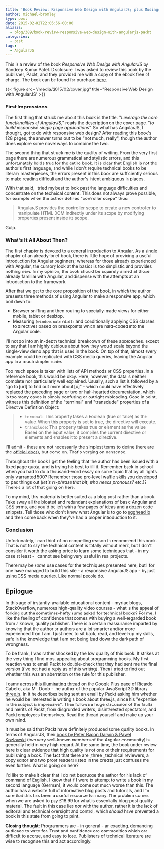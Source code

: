 ```yaml
---
title: 'Book Review: Responsive Web Design with AngularJS; plus Musings on Technical Writing'
author: michael-bromley
type: post
date: 2015-02-02T22:05:56+00:00
aliases:
  - blog/389/book-review-responsive-web-design-with-angularjs-packt
categories:
  - post
tags:
  - AngularJS
---
```

This is a review of the book _Responsive Web Design with AngularJS_ by Sandeep Kumar Patel. Disclosure: I was asked to review this book by the publisher, Packt, and they provided me with a copy of the ebook free of charge. The book can be found for purchase [here](https://www.packtpub.com/web-development/responsive-web-design-angularjs).

{{< figure src="/media/2015/02/cover.jpg" title="Responsive Web Design with AngularJS" >}}

### First Impressions

The first thing that struck me about this book is the title. "_Leverage the core functionalities of AngularJS_," reads the description on the cover page, "_to build responsive single page applications_". So what has AngularJS, I thought, got to do with responsive web design? After reading this book's 128 pages, the answer turns out to be "not much, really", though the author does explore some novel ways to combine the two.

The second thing that struck me is the quality of writing. From the very first page there are numerous grammatical and stylistic errors, and this unfortunately holds true for the entire book. It is clear that English is not the author's first language, and while I don't require technical books to be literary masterpieces, the errors present in this book are sufficiently serious to make reading difficult and the author's intent ambiguous in places.

With that said, I tried my best to look past the language difficulties and concentrate on the technical content. This does not always prove possible, for example when the author defines "controller scope" thus:

> AngularJS provides the controller scope to create a new controller to manipulate HTML DOM indirectly under its scope by modifying properties present inside its scope.

Gulp...

### What's It All About Then?

The first chapter is devoted to a general introduction to Angular. As a single chapter of an already-brief book, there is little hope of providing a useful introduction for Angular beginners; whereas for those already experienced with Angular, the cursory look at the basics is too simplistic and provides nothing new. In my opinion, the book should be squarely aimed at those already familiar with Angular, and dispense with the attempts at an introduction to the framework.

After that we get to the core proposition of the book, in which the author presents three methods of using Angular to make a responsive app, which boil down to:

  * Browser sniffing and then routing to specially-made views for either mobile, tablet or desktop.
  * Measuring `$window.outerWidth` and conditionally applying CSS classes to directives based on breakpoints which are hard-coded into the Angular code.

I'll not go into an in-depth technical breakdown of these approaches, except to say that I am highly dubious about how they would scale beyond the single-view demo app that is used in the book. On top of that, almost every example could be replicated with CSS media queries, leaving the Angular app in a much simpler state.

Too much space is taken with lists of API methods or CSS properties. In a reference book, this would be okay. Here, however, the data is neither complete nor particularly well explained. Usually, such a list is followed by a "go to [url] to find out more about [x]" - which could have effectively replaced the preceding page or two or half-hearted documentation, which is too many cases is simply confusing or outright misleading. Case in point, witness this definition of the "terminal" and "transclude" properties of a Directive Definition Object:

>   * `terminal`: This property takes a Boolean (true or false) as the value. When this property is set to true, the directive will execute.
>   * `transclude`: This property takes true or element as the value. Based on the input value, it compiles the current directive or elements and enables it to present a directive.

I'll admit - these are not necessarily the simplest terms to define (here are the [official docs](https://docs.angularjs.org/api/ng/service/$compile#-terminal-)), but come on. That's verging on nonsense.

Throughout the book I get the feeling that the author has been issued with a fixed page quota, and is trying his best to fill it. Remember back in school when you had to do a thousand-word essay on some topic that by all rights only warranted 500? Remember those pro-level waffle skills you developed to pad things out (_let's re-phrase that bit_, _who needs pronouns?_ etc.)? There's a lot of that going on here.

To my mind, this material is better suited as a blog post rather than a book. Take away all the bloated and redundant explanations of basic Angular and CSS terms, and you'd be left with a few pages of ideas and a dozen code snippets. Tell those who don't know what Angular is to go to [egghead.io](http://egghead.io/) and then come back when they've had a proper introduction to it.

### Conclusion

Unfortunately, I can think of no compelling reason to recommend this book. That is not to say the technical content is totally without merit, but I don't consider it worth the asking price to learn some techniques that - in my case at least - I cannot see being very useful in real projects.

There may be _some_ use cases for the techniques presented here, but I for one have managed to build this site - a responsive AngularJS app - by just using CSS media queries. Like normal people do.

## Epilogue

In this age of instantly-available educational content - myriad blogs, StackOverflow, numerous high-quality video courses - what is the appeal of forking out the sometimes-hefty sums asked for technical books? For me, I like the feeling of confidence that comes with buying a well-regarded book from a known, quality publisher. There is a certain reassurance imparted by knowing that the author or authors are a lot smarter and/or more experienced than I am. I just need to sit back, read, and level-up my skills, safe in the knowledge that I am not being lead down the dark path of wrongness.

To be frank, I was rather shocked by the low quality of this book. It strikes at the very thing I find most appealing about programming books. My first reaction was to email Packt to double-check that they had sent me the final version (I've not had a reply as of this writing). Then I tried to find out whether this was an aberration or the rule for this publisher.

I came across [this illuminating thread](https://plus.google.com/+ricardocabello/posts/PDVcovR7Sir) on the Google Plus page of Ricardo Cabello, aka Mr. Doob - the author of the popular JavaScript 3D library [three.js](https://github.com/mrdoob/three.js). In it he describes being sent an email by Packt asking him whether he would be interested in writing a book about three.js, since his "expertise in the subject is impressive". Then follows a huge discussion of the faults and merits of Packt, from disgruntled writers, disinterested spectators, and Packt employees themselves. Read the thread yourself and make up your own mind.

It must be said that Packt have definitely produced some quality books. In terms of AngularJS, their [book by Peter Bacon Darwin & Pawel Kozlowski](https://www.packtpub.com/web-development/mastering-web-application-development-angularjs) (two very well-known members of the Angular community) is generally held in very high regard. At the same time, the book under review here is clear evidence that high quality is not one of their requirements for publishing a book. The fact that there are _three _technical reviewers, a copy editor and two proof readers listed in the credits just confuses me even further. What is going on here?

I'd like to make it clear that I do not begrudge the author for his lack of command of English. I know that if I were to attempt to write a book in my second language (German), it would come out much worse than this. The author has a website full of informative blog posts and tutorials, and I'm sure that this has been a useful resource for many. The problem comes when we are asked to pay £18.99 for what is essentially blog-post quality material. The fault in this case lies _not_ with the author, rather it is the lack of editorial and technical oversight and control, which _should_ have prevented a book in this state from going to print.

**Closing thought**: Programmers are - in general - an exacting, demanding audience to write for. Trust and confidence are commodities which are difficult to accrue, and easy to lose. Publishers of technical literature are wise to recognise this and act accordingly.

&nbsp;
